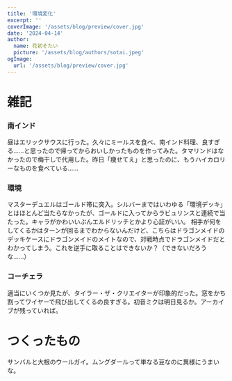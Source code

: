 ```yaml
---
title: '環境変化'
excerpt: ''
coverImage: '/assets/blog/preview/cover.jpg'
date: '2024-04-14'
author:
  name: 花初そたい
  picture: '/assets/blog/authors/sotai.jpeg'
ogImage:
  url: '/assets/blog/preview/cover.jpg'
---
```

# 雑記
### 南インド
昼はエリックサウスに行った。久々にミールスを食べ、南インド料理、良すぎる……と思ったので帰ってからおいしかったものを作ってみた。タマリンドはなかったので梅干しで代用した。昨日「痩せてえ」と思ったのに、もうハイカロリーなものを食べている……

### 環境
マスターデュエルはゴールド帯に突入。シルバーまではいわゆる「環境デッキ」とはほとんど当たらなかったが、ゴールドに入ってからラビュリンスと連続で当たった。キャラがかわいいぶんエルドリッチとかより心証がいい。
相手が何をしてくるかはターンが回るまでわからないんだけど、こちらはドラゴンメイドのデッキケースにドラゴンメイドのメイトなので、対戦時点でドラゴンメイドだとわかってしまう。これを逆手に取ることはできないか？（できないだろうな……）

### コーチェラ
適当にいくつか見たが、タイラー・ザ・クリエイターが印象的だった。窓をかち割ってワイヤーで飛び出してくるの良すぎる。初音ミクは明日見るか。アーカイブが残っていれば。

# つくったもの
サンバルと大根のウールガイ。ムングダールって単なる豆なのに異様にうまいな。